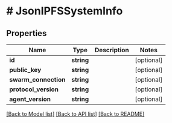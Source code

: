 # # JsonIPFSSystemInfo

## Properties

Name | Type | Description | Notes
------------ | ------------- | ------------- | -------------
**id** | **string** |  | [optional]
**public_key** | **string** |  | [optional]
**swarm_connection** | **string** |  | [optional]
**protocol_version** | **string** |  | [optional]
**agent_version** | **string** |  | [optional]

[[Back to Model list]](../../README.md#models) [[Back to API list]](../../README.md#endpoints) [[Back to README]](../../README.md)
